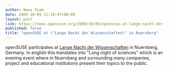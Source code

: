 ```yaml
---
author: News Team
date: 2009-10-09 11:19:47+00:00
layout: post
link: https://news.opensuse.org/2009/10/09/opensuse-at-lange-nacht-der-wissenschaften-in-nuernberg/
published: false
title: "openSUSE at \"Lange Nacht der Wissenschaften\" in Nuernberg"
---
```

openSUSE participates at [Lange Nacht der Wissenschaften](http://www.nacht-der-wissenschaften.de/2009/index.php) in Nuernberg, Germany. In english this translates into "Long night of sciences" which is an evening event where in Nuernberg and surrounding many companies, project and educational institutions present their topics to the public.		
